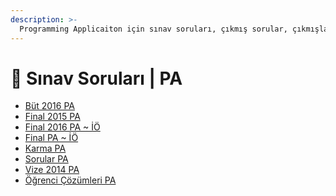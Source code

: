 ```yaml
---
description: >-
  Programming Applicaiton için sınav soruları, çıkmış sorular, çıkmışlar veya önceki senelerde çıkan sorular
---
```


# 📃 Sınav Soruları \| PA

<!--YPackage.YGitbookIntegration-tarafından-otomatik-oluşturulmuştur-->

- [Büt 2016 PA](B%C3%BCt%202016%20PA.jpg)
- [Final 2015 PA](Final%202015%20PA.jpg)
- [Final 2016 PA ~ İÖ](Final%202016%20PA%20~%20%C4%B0%C3%96.jpg)
- [Final PA ~ İÖ](Final%20PA%20~%20%C4%B0%C3%96.pdf)
- [Karma PA](Karma%20PA.pdf)
- [Sorular PA](Sorular%20PA.pdf)
- [Vize 2014 PA](Vize%202014%20PA.jpg)
- [Öğrenci Çözümleri PA](%C3%96%C4%9Frenci%20%C3%87%C3%B6z%C3%BCmleri%20PA.pdf)

<!--YPackage.YGitbookIntegration-tarafından-otomatik-oluşturulmuştur-->
